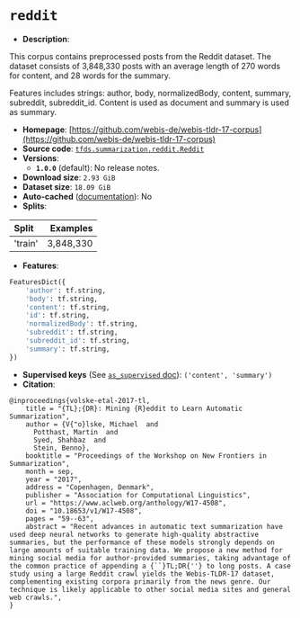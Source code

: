 <div itemscope itemtype="http://schema.org/Dataset">
  <div itemscope itemprop="includedInDataCatalog" itemtype="http://schema.org/DataCatalog">
    <meta itemprop="name" content="TensorFlow Datasets" />
  </div>

  <meta itemprop="name" content="reddit" />
  <meta itemprop="description" content="&#10;This corpus contains preprocessed posts from the Reddit dataset.&#10;The dataset consists of 3,848,330 posts with an average length of 270 words for content,&#10;and 28 words for the summary.&#10;&#10;Features includes strings: author, body, normalizedBody, content, summary, subreddit, subreddit_id.&#10;Content is used as document and summary is used as summary.&#10;&#10;&#10;To use this dataset:&#10;&#10;```python&#10;import tensorflow_datasets as tfds&#10;&#10;ds = tfds.load(&#x27;reddit&#x27;, split=&#x27;train&#x27;)&#10;for ex in ds.take(4):&#10;  print(ex)&#10;```&#10;&#10;See [the guide](https://www.tensorflow.org/datasets/overview) for more&#10;informations on [tensorflow_datasets](https://www.tensorflow.org/datasets).&#10;&#10;" />
  <meta itemprop="url" content="https://www.tensorflow.org/datasets/catalog/reddit" />
  <meta itemprop="sameAs" content="https://github.com/webis-de/webis-tldr-17-corpus" />
  <meta itemprop="citation" content="&#10;@inproceedings{volske-etal-2017-tl,&#10;    title = &quot;{TL};{DR}: Mining {R}eddit to Learn Automatic Summarization&quot;,&#10;    author = {V{&quot;o}lske, Michael  and&#10;      Potthast, Martin  and&#10;      Syed, Shahbaz  and&#10;      Stein, Benno},&#10;    booktitle = &quot;Proceedings of the Workshop on New Frontiers in Summarization&quot;,&#10;    month = sep,&#10;    year = &quot;2017&quot;,&#10;    address = &quot;Copenhagen, Denmark&quot;,&#10;    publisher = &quot;Association for Computational Linguistics&quot;,&#10;    url = &quot;https://www.aclweb.org/anthology/W17-4508&quot;,&#10;    doi = &quot;10.18653/v1/W17-4508&quot;,&#10;    pages = &quot;59--63&quot;,&#10;    abstract = &quot;Recent advances in automatic text summarization have used deep neural networks to generate high-quality abstractive summaries, but the performance of these models strongly depends on large amounts of suitable training data. We propose a new method for mining social media for author-provided summaries, taking advantage of the common practice of appending a {``}TL;DR{&#x27;&#x27;} to long posts. A case study using a large Reddit crawl yields the Webis-TLDR-17 dataset, complementing existing corpora primarily from the news genre. Our technique is likely applicable to other social media sites and general web crawls.&quot;,&#10;}&#10;" />
</div>

# `reddit`

*   **Description**:

This corpus contains preprocessed posts from the Reddit dataset. The dataset
consists of 3,848,330 posts with an average length of 270 words for content, and
28 words for the summary.

Features includes strings: author, body, normalizedBody, content, summary,
subreddit, subreddit_id. Content is used as document and summary is used as
summary.

*   **Homepage**:
    [https://github.com/webis-de/webis-tldr-17-corpus](https://github.com/webis-de/webis-tldr-17-corpus)
*   **Source code**:
    [`tfds.summarization.reddit.Reddit`](https://github.com/tensorflow/datasets/tree/master/tensorflow_datasets/summarization/reddit.py)
*   **Versions**:
    *   **`1.0.0`** (default): No release notes.
*   **Download size**: `2.93 GiB`
*   **Dataset size**: `18.09 GiB`
*   **Auto-cached**
    ([documentation](https://www.tensorflow.org/datasets/performances#auto-caching)):
    No
*   **Splits**:

Split   | Examples
:------ | --------:
'train' | 3,848,330

*   **Features**:

```python
FeaturesDict({
    'author': tf.string,
    'body': tf.string,
    'content': tf.string,
    'id': tf.string,
    'normalizedBody': tf.string,
    'subreddit': tf.string,
    'subreddit_id': tf.string,
    'summary': tf.string,
})
```

*   **Supervised keys** (See
    [`as_supervised` doc](https://www.tensorflow.org/datasets/api_docs/python/tfds/load#args)):
    `('content', 'summary')`
*   **Citation**:

```
@inproceedings{volske-etal-2017-tl,
    title = "{TL};{DR}: Mining {R}eddit to Learn Automatic Summarization",
    author = {V{"o}lske, Michael  and
      Potthast, Martin  and
      Syed, Shahbaz  and
      Stein, Benno},
    booktitle = "Proceedings of the Workshop on New Frontiers in Summarization",
    month = sep,
    year = "2017",
    address = "Copenhagen, Denmark",
    publisher = "Association for Computational Linguistics",
    url = "https://www.aclweb.org/anthology/W17-4508",
    doi = "10.18653/v1/W17-4508",
    pages = "59--63",
    abstract = "Recent advances in automatic text summarization have used deep neural networks to generate high-quality abstractive summaries, but the performance of these models strongly depends on large amounts of suitable training data. We propose a new method for mining social media for author-provided summaries, taking advantage of the common practice of appending a {``}TL;DR{''} to long posts. A case study using a large Reddit crawl yields the Webis-TLDR-17 dataset, complementing existing corpora primarily from the news genre. Our technique is likely applicable to other social media sites and general web crawls.",
}
```
